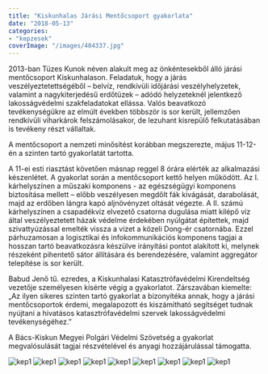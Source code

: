 ```yaml
---
title: "Kiskunhalas Járási Mentőcsoport gyakorlata"
date: "2018-05-13"
categories:
- "kepzesek"
coverImage: "/images/404337.jpg"
---
```


2013-ban Tüzes Kunok néven alakult meg az önkéntesekből álló járási mentőcsoport Kiskunhalason. Feladatuk, hogy a járás veszélyeztetettségéből – belvíz, rendkívüli időjárási veszélyhelyzetek, valamint a nagykiterjedésű erdőtüzek – adódó helyzeteknél jelentkező lakosságvédelmi szakfeladatokat ellássa. Valós beavatkozó tevékenységükre az elmúlt években többször is sor került, jellemzően rendkívüli viharkárok felszámolásakor, de lezuhant kisrepülő felkutatásában is tevékeny részt vállaltak.

A mentőcsoport a nemzeti minősítést korábban megszerezte, május 11-12-én a szinten tartó gyakorlatát tartotta.

A 11-ei esti riasztást követően másnap reggel 8 órára elérték az alkalmazási készenlétet. A gyakorlat során a mentőcsoport kettő helyen működött. Az I. kárhelyszínen a műszaki komponens - az egészségügyi komponens biztosítása mellett – előbb veszélyesen megdőlt fák kivágását, darabolását, majd az erdőben lángra kapó aljnövényzet oltását végezte. A II. számú kárhelyszínen a csapadékvíz elvezető csatorna dugulása miatt kilépő víz által veszélyeztetett házak védelme érdekében nyúlgátat építettek, majd szivattyúzással emelték vissza a vizet a közeli Dong-ér csatornába. Ezzel párhuzamosan a logisztikai és infokommunikációs komponens tagjai a hosszan tartó beavatkozásra készülve irányítási pontot alakított ki, melynek részeként pihentető sátor állítására és berendezésére, valamint aggregátor telepítése is sor került.

Babud Jenő tű. ezredes, a Kiskunhalasi Katasztrófavédelmi Kirendeltség vezetője személyesen kísérte végig a gyakorlatot. Zárszavában kiemelte: „Az ilyen sikeres szinten tartó gyakorlat a bizonyítéka annak, hogy a járási mentőcsoportok érdemi, megalapozott és kiszámítható segítséget tudnak nyújtani a hivatásos katasztrófavédelmi szervek lakosságvédelmi tevékenységéhez.”

A Bács-Kiskun Megyei Polgári Védelmi Szövetség a gyakorlat megvalósulását tagjai részvételével és anyagi hozzájárulással támogatta.

![kep1](/images/404329.jpg)
![kep1](/images/404330.jpg)
![kep1](/images/404331.jpg)
![kep1](/images/404332.jpg)
![kep1](/images/404333.jpg)
![kep1](/images/404334.jpg)
![kep1](/images/404335.jpg)
![kep1](/images/404336.jpg)
![kep1](/images/404337.jpg)